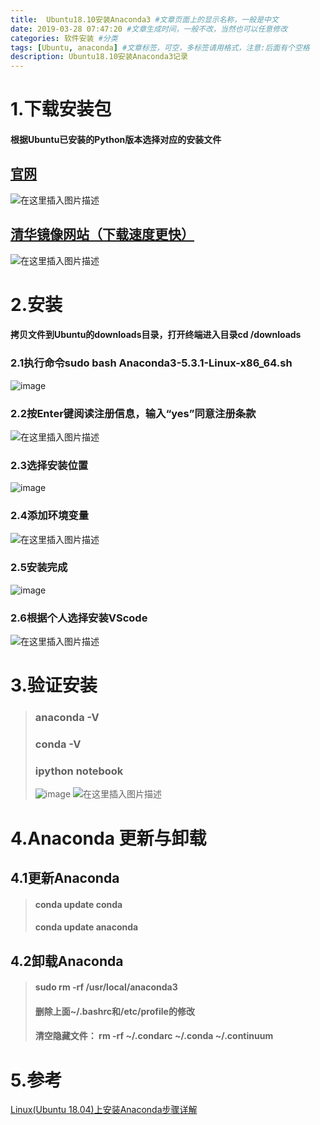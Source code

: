 ```yaml
---
title:  Ubuntu18.10安装Anaconda3 #文章页面上的显示名称，一般是中文
date: 2019-03-28 07:47:20 #文章生成时间，一般不改，当然也可以任意修改
categories: 软件安装 #分类
tags: [Ubuntu, anaconda] #文章标签，可空，多标签请用格式，注意:后面有个空格
description: Ubuntu18.10安装Anaconda3记录
---
```


<!--more-->

# 1.下载安装包
#### 根据Ubuntu已安装的Python版本选择对应的安装文件
## [官网](https://www.anaconda.com/distribution/#macos)
![在这里插入图片描述](http://upload-images.jianshu.io/upload_images/7659992-74d15e550e4da428?imageMogr2/auto-orient/strip%7CimageView2/2/w/1240)
## [清华镜像网站（下载速度更快）](https://mirrors.tuna.tsinghua.edu.cn/help/anaconda/)
![在这里插入图片描述](http://upload-images.jianshu.io/upload_images/7659992-7bf4d21cb14432a8?imageMogr2/auto-orient/strip%7CimageView2/2/w/1240)
# 2.安装
#### 拷贝文件到Ubuntu的downloads目录，打开终端进入目录cd /downloads
### 2.1执行命令sudo bash Anaconda3-5.3.1-Linux-x86_64.sh
![image](http://upload-images.jianshu.io/upload_images/7659992-9ec3009cb5180dd0?imageMogr2/auto-orient/strip%7CimageView2/2/w/1240)
### 2.2按Enter键阅读注册信息，输入“yes”同意注册条款
![在这里插入图片描述](http://upload-images.jianshu.io/upload_images/7659992-0f1a89cd37038791.png?imageMogr2/auto-orient/strip%7CimageView2/2/w/1240)
### 2.3选择安装位置
![image](http://upload-images.jianshu.io/upload_images/7659992-d6b7b2b72f315383.png?imageMogr2/auto-orient/strip%7CimageView2/2/w/1240)
### 2.4添加环境变量
![在这里插入图片描述](http://upload-images.jianshu.io/upload_images/7659992-e577055a77fb838a.png?imageMogr2/auto-orient/strip%7CimageView2/2/w/1240)
### 2.5安装完成
![image](http://upload-images.jianshu.io/upload_images/7659992-eca1ad69b66041b0.png?imageMogr2/auto-orient/strip%7CimageView2/2/w/1240)
### 2.6根据个人选择安装VScode
![在这里插入图片描述](http://upload-images.jianshu.io/upload_images/7659992-c7e955a206b7d16b.png?imageMogr2/auto-orient/strip%7CimageView2/2/w/1240)
# 3.验证安装
> ### anaconda -V
> ### conda -V
> ### ipython notebook
> ![image](http://upload-images.jianshu.io/upload_images/7659992-02259b5a5a3d17f3.png?imageMogr2/auto-orient/strip%7CimageView2/2/w/1240)
> ![在这里插入图片描述](http://upload-images.jianshu.io/upload_images/7659992-9483543fc222aaf6?imageMogr2/auto-orient/strip%7CimageView2/2/w/1240)
# 4.Anaconda 更新与卸载
## 4.1更新Anaconda
>  #### conda update conda
>  #### conda update anaconda
## 4.2卸载Anaconda
> #### sudo rm -rf /usr/local/anaconda3
> #### 删除上面~/.bashrc和/etc/profile的修改
> #### 清空隐藏文件： rm -rf ~/.condarc ~/.conda ~/.continuum

# 5.参考
[Linux(Ubuntu 18.04)上安装Anaconda步骤详解](https://www.jb51.net/article/149932.htm)
